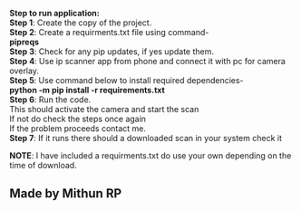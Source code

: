 **Step to run application:**<br>
**Step 1**: Create the copy of the project.<br>
**Step 2**: Create a requirments.txt file using command-<br>
**pipreqs**<br>
**Step 3**: Check for any pip updates, if yes update them.<br>
**Step 4**: Use ip scanner app from phone and connect it with pc for camera overlay.<br>
**Step 5**: Use command below to install required dependencies-<br>
**python -m pip install -r requirements.txt**<br>
**Step 6**: Run the code.<br>
This should activate the camera and start the scan<br>
If not do check the steps once again<br>
If the problem proceeds contact me.<br>
**Step 7**: If it runs there should a downloaded scan in your system check it<br>

**NOTE**: I have included a requirments.txt do use your own depending on the time of download.<br>

<h2> Made by <b>Mithun RP</b></h2>

